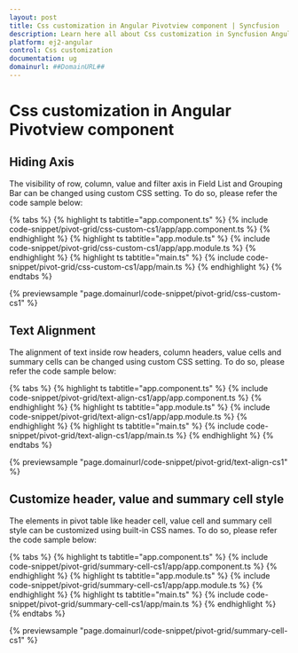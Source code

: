 ```yaml
---
layout: post
title: Css customization in Angular Pivotview component | Syncfusion
description: Learn here all about Css customization in Syncfusion Angular Pivotview component of Syncfusion Essential JS 2 and more.
platform: ej2-angular
control: Css customization 
documentation: ug
domainurl: ##DomainURL##
---
```


# Css customization in Angular Pivotview component

## Hiding Axis

The visibility of row, column, value and filter axis in Field List and Grouping Bar can be changed using custom CSS setting. To do so, please refer the code sample below:

{% tabs %}
{% highlight ts tabtitle="app.component.ts" %}
{% include code-snippet/pivot-grid/css-custom-cs1/app/app.component.ts %}
{% endhighlight %}
{% highlight ts tabtitle="app.module.ts" %}
{% include code-snippet/pivot-grid/css-custom-cs1/app/app.module.ts %}
{% endhighlight %}
{% highlight ts tabtitle="main.ts" %}
{% include code-snippet/pivot-grid/css-custom-cs1/app/main.ts %}
{% endhighlight %}
{% endtabs %}
  
{% previewsample "page.domainurl/code-snippet/pivot-grid/css-custom-cs1" %}

## Text Alignment

The alignment of text inside row headers, column headers, value cells and summary cells can be changed using custom CSS setting. To do so, please refer the code sample below:

{% tabs %}
{% highlight ts tabtitle="app.component.ts" %}
{% include code-snippet/pivot-grid/text-align-cs1/app/app.component.ts %}
{% endhighlight %}
{% highlight ts tabtitle="app.module.ts" %}
{% include code-snippet/pivot-grid/text-align-cs1/app/app.module.ts %}
{% endhighlight %}
{% highlight ts tabtitle="main.ts" %}
{% include code-snippet/pivot-grid/text-align-cs1/app/main.ts %}
{% endhighlight %}
{% endtabs %}
  
{% previewsample "page.domainurl/code-snippet/pivot-grid/text-align-cs1" %}

## Customize header, value and summary cell style

The elements in pivot table like header cell, value cell and summary cell style can be customized using built-in CSS names. To do so, please refer the code sample below:

{% tabs %}
{% highlight ts tabtitle="app.component.ts" %}
{% include code-snippet/pivot-grid/summary-cell-cs1/app/app.component.ts %}
{% endhighlight %}
{% highlight ts tabtitle="app.module.ts" %}
{% include code-snippet/pivot-grid/summary-cell-cs1/app/app.module.ts %}
{% endhighlight %}
{% highlight ts tabtitle="main.ts" %}
{% include code-snippet/pivot-grid/summary-cell-cs1/app/main.ts %}
{% endhighlight %}
{% endtabs %}
  
{% previewsample "page.domainurl/code-snippet/pivot-grid/summary-cell-cs1" %}
